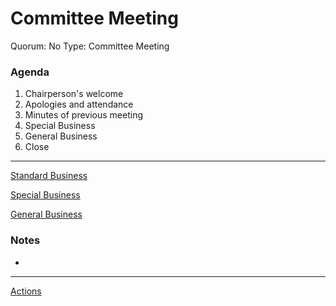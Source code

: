 # Committee Meeting

Quorum: No
Type: Committee Meeting

### Agenda

1. Chairperson's welcome
2. Apologies and attendance
3. Minutes of previous meeting
4. Special Business
5. General Business
6. Close

---

[Standard Business](Committee%20Meeting/Standard%20Business.csv)

[Special Business](Committee%20Meeting/Special%20Business.csv)

[General Business](Committee%20Meeting/General%20Business.csv)

### Notes

-

---

[Actions](Committee%20Meeting/Actions.csv)
